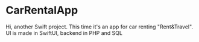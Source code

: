 # CarRentalApp
Hi, another Swift project. This time it's an app for car renting "Rent&amp;Travel". UI is made in SwiftUI, backend in PHP and SQL
